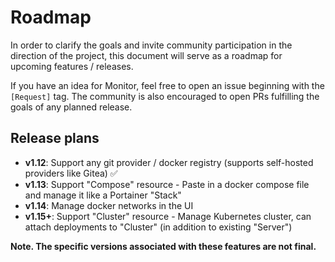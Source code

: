 # Roadmap

In order to clarify the goals and invite community participation in the direction of the project, this document will serve as a roadmap for upcoming features / releases.

If you have an idea for Monitor, feel free to open an issue beginning with the `[Request]` tag. The community is also encouraged to open PRs fulfilling the goals of any planned release.

## Release plans

- **v1.12**: Support any git provider / docker registry (supports self-hosted providers like Gitea) ✅
- **v1.13**: Support "Compose" resource - Paste in a docker compose file and manage it like a Portainer "Stack"
- **v1.14**: Manage docker networks in the UI
- **v1.15+**: Support "Cluster" resource - Manage Kubernetes cluster, can attach deployments to "Cluster" (in addition to existing "Server")

**Note. The specific versions associated with these features are not final.**